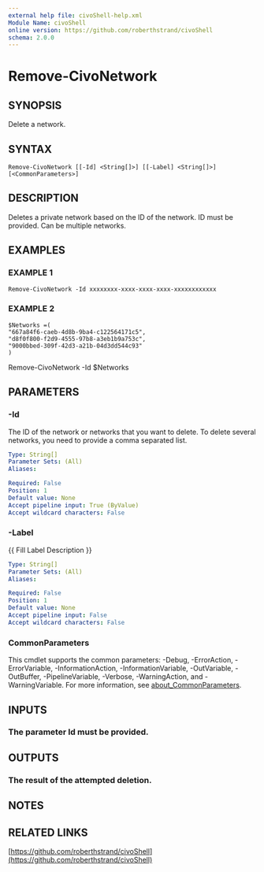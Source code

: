 ```yaml
---
external help file: civoShell-help.xml
Module Name: civoShell
online version: https://github.com/roberthstrand/civoShell
schema: 2.0.0
---
```


# Remove-CivoNetwork

## SYNOPSIS
Delete a network.

## SYNTAX

```
Remove-CivoNetwork [[-Id] <String[]>] [[-Label] <String[]>] [<CommonParameters>]
```

## DESCRIPTION
Deletes a private network based on the ID of the network.
ID must be provided.
Can be multiple networks.

## EXAMPLES

### EXAMPLE 1
```
Remove-CivoNetwork -Id xxxxxxxx-xxxx-xxxx-xxxx-xxxxxxxxxxxx
```

### EXAMPLE 2
```
$Networks =(
"667a84f6-caeb-4d8b-9ba4-c122564171c5",
"d8f0f800-f2d9-4555-97b8-a3eb1b9a753c",
"9000bbed-309f-42d3-a21b-04d3dd544c93"
)
```

Remove-CivoNetwork -Id $Networks

## PARAMETERS

### -Id
The ID of the network or networks that you want to delete.
To delete several networks, you need to provide a comma separated list.

```yaml
Type: String[]
Parameter Sets: (All)
Aliases:

Required: False
Position: 1
Default value: None
Accept pipeline input: True (ByValue)
Accept wildcard characters: False
```

### -Label
{{ Fill Label Description }}

```yaml
Type: String[]
Parameter Sets: (All)
Aliases:

Required: False
Position: 1
Default value: None
Accept pipeline input: False
Accept wildcard characters: False
```

### CommonParameters
This cmdlet supports the common parameters: -Debug, -ErrorAction, -ErrorVariable, -InformationAction, -InformationVariable, -OutVariable, -OutBuffer, -PipelineVariable, -Verbose, -WarningAction, and -WarningVariable. For more information, see [about_CommonParameters](http://go.microsoft.com/fwlink/?LinkID=113216).

## INPUTS

### The parameter Id must be provided.
## OUTPUTS

### The result of the attempted deletion.
## NOTES

## RELATED LINKS

[https://github.com/roberthstrand/civoShell](https://github.com/roberthstrand/civoShell)

